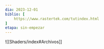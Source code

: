 ```yaml
---
dia: 2023-12-01
biblio: [
	https://www.rastertek.com/tutindex.html
]
etapa: sin-empezar
---
```





![[Shaders/index#Archivos]]